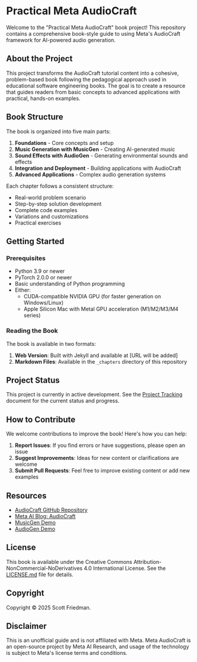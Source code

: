# Practical Meta AudioCraft

Welcome to the "Practical Meta AudioCraft" book project! This repository contains a comprehensive book-style guide to using Meta's AudioCraft framework for AI-powered audio generation.

## About the Project

This project transforms the AudioCraft tutorial content into a cohesive, problem-based book following the pedagogical approach used in educational software engineering books. The goal is to create a resource that guides readers from basic concepts to advanced applications with practical, hands-on examples.

## Book Structure

The book is organized into five main parts:

1. **Foundations** - Core concepts and setup
2. **Music Generation with MusicGen** - Creating AI-generated music
3. **Sound Effects with AudioGen** - Generating environmental sounds and effects
4. **Integration and Deployment** - Building applications with AudioCraft
5. **Advanced Applications** - Complex audio generation systems

Each chapter follows a consistent structure:
- Real-world problem scenario
- Step-by-step solution development
- Complete code examples
- Variations and customizations
- Practical exercises

## Getting Started

### Prerequisites

- Python 3.9 or newer
- PyTorch 2.0.0 or newer
- Basic understanding of Python programming
- Either:
  - CUDA-compatible NVIDIA GPU (for faster generation on Windows/Linux)
  - Apple Silicon Mac with Metal GPU acceleration (M1/M2/M3/M4 series)

### Reading the Book

The book is available in two formats:
1. **Web Version**: Built with Jekyll and available at [URL will be added]
2. **Markdown Files**: Available in the `_chapters` directory of this repository

## Project Status

This project is currently in active development. See the [Project Tracking](PROJECT_TRACKING.md) document for the current status and progress.

## How to Contribute

We welcome contributions to improve the book! Here's how you can help:

1. **Report Issues**: If you find errors or have suggestions, please open an issue
2. **Suggest Improvements**: Ideas for new content or clarifications are welcome
3. **Submit Pull Requests**: Feel free to improve existing content or add new examples

## Resources

- [AudioCraft GitHub Repository](https://github.com/facebookresearch/audiocraft)
- [Meta AI Blog: AudioCraft](https://ai.meta.com/blog/audiocraft-musicgen-audiogen-encodec-generative-ai-audio/)
- [MusicGen Demo](https://huggingface.co/spaces/facebook/MusicGen)
- [AudioGen Demo](https://huggingface.co/spaces/facebook/AudioGen)

## License

This book is available under the Creative Commons Attribution-NonCommercial-NoDerivatives 4.0 International License. See the [LICENSE.md](LICENSE.md) file for details.

## Copyright

Copyright © 2025 Scott Friedman.

## Disclaimer

This is an unofficial guide and is not affiliated with Meta. Meta AudioCraft is an open-source project by Meta AI Research, and usage of the technology is subject to Meta's license terms and conditions.